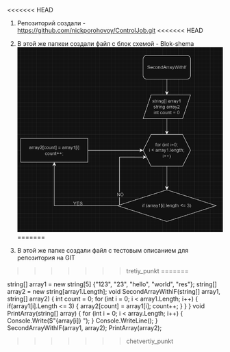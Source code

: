 <!-- Задача алгоритмически не самая сложная, однако для полноценного выполнения проверочной работы необходимо:

1. Создать репозиторий на GitHub
2. Нарисовать блок-схему алгоритма (можно обойтись блок-схемой основной содержательной части, если вы выделяете её в отдельный метод)
3. Снабдить репозиторий оформленным текстовым описанием решения (файл README.md)
4. Написать программу, решающую поставленную задачу
5. Использовать контроль версий в работе над этим небольшим проектом (не должно быть так, что всё залито одним коммитом, как минимум этапы 2, 3, и 4 должны быть расположены в разных коммитах)

Задача: Написать программу, которая из имеющегося массива строк формирует новый массив из строк, длина которых меньше, либо равна 3 символам. Первоначальный массив можно ввести с клавиатуры, либо задать на старте выполнения алгоритма. При решении не рекомендуется пользоваться коллекциями, лучше обойтись исключительно массивами.

Примеры:
[“Hello”, “2”, “world”, “:-)”] → [“2”, “:-)”]
[“1234”, “1567”, “-2”, “computer science”] → [“-2”]
[“Russia”, “Denmark”, “Kazan”] → [] -->

<<<<<<< HEAD
1. Репозиторий создали - https://github.com/nickporohovoy/ControlJob.git
<<<<<<< HEAD
2. В этой же папкеи создали файл с блок схемой - Blok-shema
![БЛОК-СХЕМА](Blok-shema.png)
=======

3. В этой же папке создали файл с тестовым описанием для репозитория на GIT
>>>>>>> tretiy_punkt
=======
<!-- 1. Репозиторий создали - https://github.com/nickporohovoy/ControlJob.git

4. Создали ветку под написание кода. -->

string[] array1 = new string[5] {"123", "23", "hello", "world", "res"};
string[] array2 = new string[array1.Length];
void SecondArrayWithIF(string[] array1, string[] array2)
{
    int count = 0;
    for (int i = 0; i < array1.Length; i++)
    {
    if(array1[i].Length <= 3)
        {
        array2[count] = array1[i];
        count++;
        }
    }
}
void PrintArray(string[] array)
{
    for (int i = 0; i < array.Length; i++)
    {
        Console.Write($"{array[i]} ");
    }
    Console.WriteLine();
}
SecondArrayWithIF(array1, array2);
PrintArray(array2);
>>>>>>> chetvertiy_punkt
